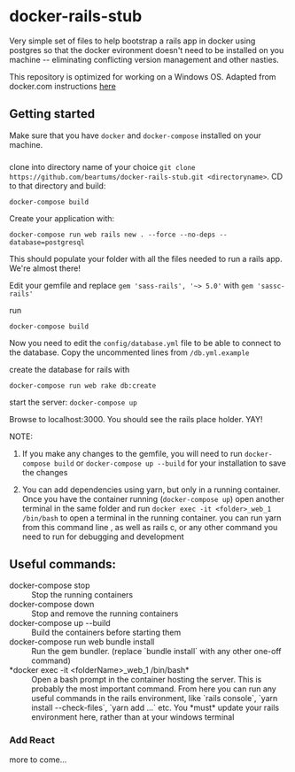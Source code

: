 docker-rails-stub
===
Very simple set of files to help bootstrap a rails app in docker using postgres so that the docker evironment doesn't need to be installed on you machine -- eliminating conflicting version management and other nasties.

This repository is optimized for working on a Windows OS. Adapted from docker.com instructions [here](https://docs.docker.com/compose/rails/)

## Getting started
Make sure that you have `docker` and `docker-compose` installed on your machine.

### 
clone into directory name of your choice `git clone https://github.com/beartums/docker-rails-stub.git <directoryname>`. CD to that directory and build:
```
docker-compose build
```

Create your application with:
```
docker-compose run web rails new . --force --no-deps --database=postgresql
```
This should populate your folder with all the files needed to run a rails app.  We're almost there!

Edit your gemfile and replace `gem 'sass-rails', '~> 5.0'` with `gem 'sassc-rails'`

run 
```
docker-compose build
```

Now you need to edit the `config/database.yml` file to be able to connect to the 
database. Copy the uncommented lines from `/db.yml.example`

create the database for rails with
```
docker-compose run web rake db:create
```

start the server: `docker-compose up`

Browse to localhost:3000.  You should see the rails place holder.  YAY!

NOTE:
1. If you make any changes to the gemfile, you will need to run `docker-compose build` or `docker-compose up --build`
for your installation to save the changes

2. You can add dependencies using yarn, but only in a running container.
Once you have the container running (`docker-compose up`) open another
terminal in the same folder and run `docker exec -it <folder>_web_1 /bin/bash`
to open a terminal in the running container.  you can run yarn from this command line
, as well as rails c, or any other command you need to run for debugging and
development

## Useful commands:
<dl>
      <dt>docker-compose stop</dt>
      <dd>Stop the running containers</dd>
      <dt>docker-compose down</dt>
      <dd>Stop and remove the running containers</dd>
      <dt>docker-compose up --build</dt>
      <dd>Build the containers before starting them</dd>
      <dt>docker-compose run web bundle install</dt>
      <dd>Run the gem bundler.  (replace `bundle install` with any other one-off command)
      <dt>*docker exec -it &lt;folderName&gt;_web_1 /bin/bash*</dt>
      <dd>Open a bash prompt in the container hosting the server.  This is probably the most 
      important command.  From here you can run any useful commands in the rails environment, 
      like `rails console`, `yarn install --check-files`, `yarn add ...` etc.  You *must*
      update your rails environment here, rather than at your windows terminal</dd>
</dl>

### Add React
more to come...
<!-- add webpacker and react-rails to gemfile
add this to dockerfile:  && \
      curl -sS https://dl.yarnpkg.com/debian/pubkey.gpg | apt-key add - && \
      echo "deb https://dl.yarnpkg.com/debian/ stable main" | tee /etc/apt/sources.list.d/yarn.list && \
      apt-get update && apt-get install -y yarn
	  
	  Also: "&& yarn install --check-files" after bundle install
$ docker-compose build

$ docker-compose run web rails webpacker:install
$ docker-compose run web rails webpacker:install:react
$ docker-compose run web rails generate react:install

add to app/views/layouts/application.html.erb (in <head>:
    <-- Following will make the react components availabe to our layout --
    %= javascript_pack_tag 'application' %
	
create home/index.erb:
	<%= react_component 'GreetUser', name: 'Ankur' %>
	
Use styles
???add to gemfile: gem 'bootstrap'
yarn add bootstrap popper.js jquery npm

npm rebuild node-sass

docker-compose build
import './src/application' -> app/javascript/packs/application.js
import 'bootstrap' -> ditto
into app/javascript/packs/src/application.scss
	@import '~bootstrap/dist/css/bootstrap';
	@import './custom.scss';
	
docker-compose run web yarn install --check-files -->
